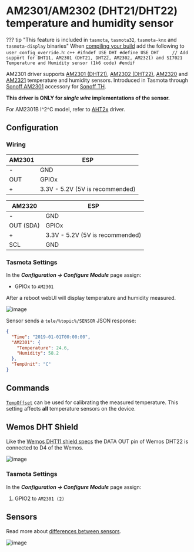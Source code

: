 # AM2301/AM2302 (DHT21/DHT22) temperature and humidity sensor

??? tip "This feature is included in `tasmota`, `tasmota32`, `tasmota-knx` and `tasmota-display` binaries" 
    When [compiling your build](Compile-your-build) add the following to `user_config_override.h`:
    ```c++
    #ifndef USE_DHT
    #define USE_DHT     // Add support for DHT11, AM2301 (DHT21, DHT22, AM2302, AM2321) and SI7021 Temperature and Humidity sensor (1k6 code)
    #endif
    ```

AM2301 driver supports [AM2301 (DHT21)](http://www.haoyuelectronics.com/Attachment/AM2301/AM2301.pdf), [AM2302 (DHT22)](https://www.sparkfun.com/datasheets/Sensors/Temperature/DHT22.pdf), [AM2320](http://akizukidenshi.com/download/ds/aosong/AM2320.pdf) and [AM2321](http://akizukidenshi.com/download/ds/aosong/AM2321_e.pdf) temperature and humidity sensors. Introduced in Tasmota through [Sonoff AM2301](https://sonoff.tech/product/accessories/am2301) accessory for [Sonoff TH](/devices/Sonoff-TH).

**This driver is ONLY for _single wire_ implementations of the sensor.**

For AM2301B I^2^C model, refer to [AHT2x](AHT2x) driver.

## Configuration

### Wiring
| AM2301   | ESP |
|---|---|
|-   |GND   |
|OUT   |GPIOx   |
|+  |3.3V - 5.2V (5V is recommended)    |

| AM2320   | ESP |
|---|---|
|-   |GND   |
|OUT (SDA)  |GPIOx   |
|+  |3.3V - 5.2V (5V is recommended)    |
|SCL  |GND   |

### Tasmota Settings
In the **_Configuration -> Configure Module_** page assign:
  - GPIOx to `AM2301`   

After a reboot webUI will display temperature and humidity measured.

![image](https://user-images.githubusercontent.com/5904370/68092438-67639700-fe8b-11e9-86df-b2acdc05f9d7.png)

Sensor sends a `tele/%topic%/SENSOR` JSON response:

```json
{
  "Time": "2019-01-01T00:00:00",
  "AM2301": {
    "Temperature": 24.6,
    "Humidity": 58.2
  },
  "TempUnit": "C"
}
```
## Commands
[`TempOffset`](Commands.md#tempoffset) can be used for calibrating the measured temperature. This setting affects **all** temperature sensors on the device.

## Wemos DHT Shield
Like the [Wemos DHT11 shield specs](https://docs.wemos.cc/en/latest/d1_mini_shiled/dht.html) the DATA OUT pin of  Wemos DHT22 is connected to D4 of the Wemos.

![image](https://user-images.githubusercontent.com/5904370/68092516-5bc4a000-fe8c-11e9-916c-ec10e7e781b0.png)
### Tasmota Settings
In the **_Configuration -> Configure Module_** page assign:

1. GPIO2 to `AM2301 (2)`

## Sensors
Read more about [differences between sensors](http://www.kandrsmith.org/RJS/Misc/Hygrometers/calib_many.html).

![image](https://user-images.githubusercontent.com/5904370/68092629-85ca9200-fe8d-11e9-842f-803f36e8064c.png)
